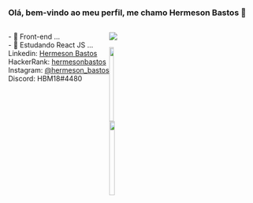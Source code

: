 ### Olá, bem-vindo ao meu perfil, me chamo Hermeson Bastos 👋

   <div style="display: flex; flex-direction: row;">
   <p>- 🔭 Front-end ...<br>
      - 🌱 Estudando React JS ...<br>
        Linkedin: <a href="https://www.linkedin.com/in/hermeson-bastos-632578226/">Hermeson Bastos</a><br>
        HackerRank: <a href="https://www.hackerrank.com/profile/hermesonbastos">hermesonbastos</a><br>
        Instagram: <a href="https://www.instagram.com/hermeson_bastos/">@hermeson_bastos</a><br>
        Discord: HBM18#4480<br></p>
   <div alt="hmb" height="300px" style="border-radius: 50px;">
        
<p>
  <a href="https://skillicons.dev">
    <img src="https://skillicons.dev/icons?i=typescript,nextjs,nodejs,postgres,figma" />
  </a>
</p>

<img style="height: 150px;" width="45%" src="https://github-readme-stats.vercel.app/api?username=hermesonbastos&show_icons=true&theme=radical">
<img style="height: 150px;" width="50%" src="https://github-readme-stats.vercel.app/api/top-langs/?username=hermesonbastos&theme=radical&layout=compact">


 
